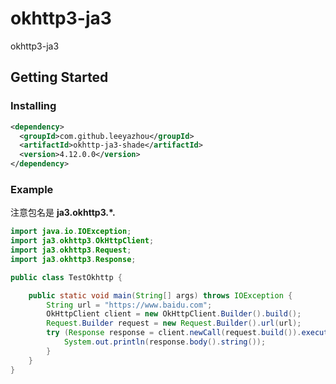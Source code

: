 # okhttp3-ja3

okhttp3-ja3

## Getting Started

### Installing

```xml
<dependency>
  <groupId>com.github.leeyazhou</groupId>
  <artifactId>okhttp-ja3-shade</artifactId>
  <version>4.12.0.0</version>
</dependency>
```

### Example

注意包名是 **ja3.okhttp3.*.**

```java
import java.io.IOException;
import ja3.okhttp3.OkHttpClient;
import ja3.okhttp3.Request;
import ja3.okhttp3.Response;

public class TestOkhttp {

	public static void main(String[] args) throws IOException {
		String url = "https://www.baidu.com";
		OkHttpClient client = new OkHttpClient.Builder().build();
		Request.Builder request = new Request.Builder().url(url);
		try (Response response = client.newCall(request.build()).execute()) {
			System.out.println(response.body().string());
		}
	}
}
```
